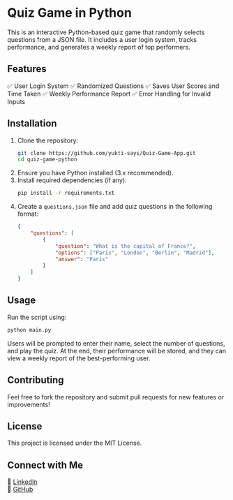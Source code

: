 # Quiz Game in Python

This is an interactive Python-based quiz game that randomly selects questions from a JSON file. It includes a user login system, tracks performance, and generates a weekly report of top performers.

## Features
✅ User Login System
✅ Randomized Questions
✅ Saves User Scores and Time Taken
✅ Weekly Performance Report
✅ Error Handling for Invalid Inputs

## Installation

1. Clone the repository:
   ```bash
   git clone https://github.com/yukti-says/Quiz-Game-App.git
   cd quiz-game-python
   ```
2. Ensure you have Python installed (3.x recommended).
3. Install required dependencies (if any):
   ```bash
   pip install -r requirements.txt
   ```
4. Create a `questions.json` file and add quiz questions in the following format:
   ```json
   {
       "questions": [
           {
               "question": "What is the capital of France?",
               "options": ["Paris", "London", "Berlin", "Madrid"],
               "answer": "Paris"
           }
       ]
   }
   ```

## Usage

Run the script using:
```bash
python main.py
```

Users will be prompted to enter their name, select the number of questions, and play the quiz. At the end, their performance will be stored, and they can view a weekly report of the best-performing user.

## Contributing
Feel free to fork the repository and submit pull requests for new features or improvements!

## License
This project is licensed under the MIT License.

## Connect with Me
🔗 [LinkedIn](https://www.linkedin.com/in/YuktiSahu)  
🔗 [GitHub](https://github.com/yukti-says)


